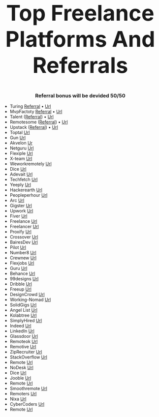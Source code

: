 
<div>
  <h1 align="center" style="font-size: 70px;">Top Freelance Platforms And Referrals</h1>
  <h3 align="center" >Referral bonus will be devided 50/50</h3>
  
</div>



- Turing [Referral](https://developers.turing.com/?email=qurdadzzze@gmail.com&ref=2f20e5a1&tempId=327) • [Url](https://www.turing.com/jobs)
- MvpFactoty [Referral](https://elite.mvpfactory.co/ref?code=VjKRVtEeV4) • [Url](https://www.mvpfactory.co/about-us/careers)
- Talent ([Referral](https://www.talent.io/ref/uPYFaMgs)) • [Url](https://www.talent.io/p/en-fr/home)
- Remotesome  ([Referral](https://ref.remotesome.com/talent?code=AQ7PC4)) • [Url](https://www.remotesome.com/)
- Upstack ([Referral](https://secure.upstack.co/developer/apply?60FA9DA5)) • [Url](https://upstack.co/careers)
- Toptal [Url](https://www.toptal.com/)
- Gun [Url](https://www.gun.io/)
- Akvelon [Ur](https://akvelon.com/)
- Netguru [Url](https://www.netguru.com/)
- Flexiple [Url](https://flexiple.com/)
- X-team [Url](https://x-team.com/)
- Weworkremotely [Url](https://weworkremotely.com/)
- Dice [Url](https://www.dice.com/)
- Adevait [Url](https://adevait.com/)
- Techfetch [Url](https://www.techfetch.com/)
- Yeeply [Url](https://en.yeeply.com/careers/)
- Hackerearth [Url](https://www.hackerearth.com/)
- Peopleperhour [Url](https://www.peopleperhour.com/member-application)
- Arc [Url](https://arc.dev/)
- Gigster [Url](https://gigster.com/)
- Upwork [Url](https://www.upwork.com/)
- Fiver [Url](https://www.fiverr.com/)
- Freelance [Url](https://www.freelance.com/)
- Freelancer [Url](https://www.freelancer.com/)
- Proxify  [Url](https://career.proxify.io/)
- Crossover [Url](https://www.crossover.com/)
- BairesDev [Url](https://www.bairesdev.com/)
- Pilot [Url](https://pilot.co/)
- Number8 [Url](https://number8.com/)
- Crewnew [Url](https://crewnew.com/)
- Flexjobs [Url](https://www.flexjobs.com/)
- Guru [Url](https://www.guru.com/)
- Behance [Url](https://www.behance.net/)
- 99designs [Url](https://99designs.com/)
- Dribble [Url](https://dribbble.com/jobs)
- Freeup [Url](https://freeup.net/)
- DesignCrowd [Url](https://www.designcrowd.com/)
- Working-Nomad [Url](https://working-nomads.com/)
- SolidGigs [Url](https://solidgigs.com)
- Angel List [Url](https://angel.co/)
- Kolabtree [Url](https://www.kolabtree.com)
- SimplyHired [Url](https://www.simplyhired.com/)
- Indeed [Url](https://www.indeed.com/)
- LinkedIn [Url](https://www.linkedin.com/)
- Glassdoor [Url](https://www.glassdoor.com/Job)
- Remoteok [Url](https://remoteok.io)
- Remotive [Url](https://remotive.io)
- ZipRecruiter [Url](https://www.ziprecruiter.com)
- StackOverflow [Url](https://stackoverflow.com/jobs)
- Remote [Url](https://remote.co)
- NoDesk [Url](https://nodesk.co/)
- Dice [Url](https://www.dice.com/jobs)
- Jooble [Url](https://jooble.org/)
- Remote [Url](https://www.remote.me/)
- Smoothremote [Url](https://smoothremote.com/)
- Remoters [Url](https://remoters.net/)
- Nixa [Url](https://www.nixa.io/developer)
- CyberCoders [Url](https://www.cybercoders.com/)
- Remote [Url](https://www.remote.io/)

